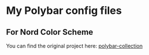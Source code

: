 # My Polybar config files 
## For Nord Color Scheme
You can find the original project here: [polybar-collection](https://github.com/Murzchnvok/polybar-collection)
